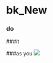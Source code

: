 # bk_New

### do 
###it

###as you
![](https://upload.wikimedia.org/wikipedia/commons/thumb/7/74/2017_09_01_%EC%82%BC%EC%84%B1_vs_SK_%EA%B5%BF%EB%B0%94%EC%9D%B4_%EB%9D%BC%EC%9D%B4%EC%98%A8%ED%82%B9_1_%284%29.jpg/405px-2017_09_01_%EC%82%BC%EC%84%B1_vs_SK_%EA%B5%BF%EB%B0%94%EC%9D%B4_%EB%9D%BC%EC%9D%B4%EC%98%A8%ED%82%B9_1_%284%29.jpg)
